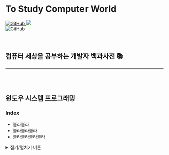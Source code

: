# To Study Computer World
<a href="https://github.com/kks653/To-Study-Computer-World/blob/main/LICENSE.md"><img alt="GitHub" src="https://img.shields.io/github/license/kks653/To-Study-Computer-World?style=flat-square">
 <a href="https://hits.seeyoufarm.com"><img src="https://hits.seeyoufarm.com/api/count/incr/badge.svg?url=https%3A%2F%2Fgithub.com%2Fkks653%2FTo-Study-Computer-World&count_bg=%2379C83D&title_bg=%23555555&icon=&icon_color=%23E7E7E7&title=hits&edge_flat=true"/></a>
<br>
![GitHub](https://img.shields.io/github/watchers/kks653/To-Study-Computer-World?style=social)
<br><br><br>

## 컴퓨터 세상을 공부하는 개발자 백과사전 :books:
---
<br><br>
## 윈도우 시스템 프로그래밍
### Index
- 블라블라
- 블라블라블라
- 블라블라블라블라

<details>
<summary>접기/펼치기 버튼</summary>
Hello World
</details>